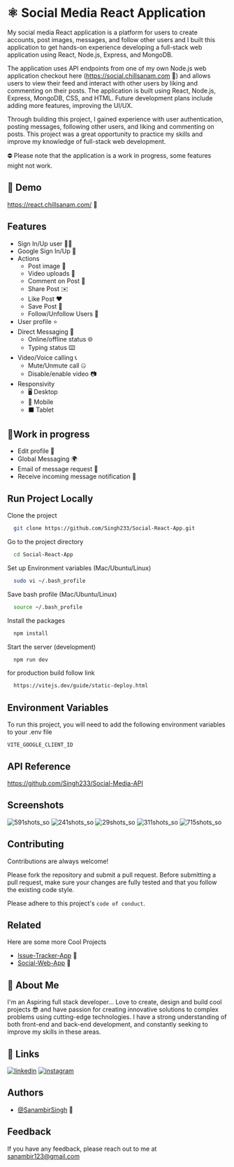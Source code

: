 # ⚛️ Social Media React Application

My social media React application is a platform for users to create accounts, post images, messages, and follow other users and I built this application to get hands-on experience developing a full-stack web application using React, Node.js, Express, and MongoDB.

The application uses API endpoints from one of my own Node.js web application checkout here (https://social.chillsanam.com 🚀) and allows users to view their feed and interact with other users by liking and commenting on their posts. The application is built using React, Node.js, Express, MongoDB, CSS, and HTML. Future development plans include adding more features, improving the UI/UX.

Through building this project, I gained experience with user authentication, posting messages, following other users, and liking and commenting on posts. This project was a great opportunity to practice my skills and improve my knowledge of full-stack web development.

⛔️ Please note that the application is a work in progress, some features might not work.

## 👀 Demo

https://react.chillsanam.com/ 🚀

## Features

- Sign In/Up user ✋🏻
- Google Sign In/Up 🚀
- Actions
  - Post image 🌆
  - Video uploads 🎥
  - Comment on Post 💬
  - Share Post ✉️
  - Like Post ❤️
  - Save Post 🛟
  - Follow/Unfollow Users 👀
- User profile ⭐️
- Direct Messaging 💬
  - Online/offline status 🌐
  - Typing status ⌨️
- Video/Voice calling 📞
  - Mute/Unmute call 🤐
  - Disable/enable video 📷
- Responsivity
  - 🖥️ Desktop
  - 📱 Mobile
  - ⬛️ Tablet

## 🚧Work in progress

- Edit profile 📝
- Global Messaging 🌍
- Email of message request 📧
- Receive incoming message notification 🔔

## Run Project Locally

Clone the project

```bash
  git clone https://github.com/Singh233/Social-React-App.git
```

Go to the project directory

```bash
  cd Social-React-App
```

Set up Environment variables (Mac/Ubuntu/Linux)

```bash
  sudo vi ~/.bash_profile
```

Save bash profile (Mac/Ubuntu/Linux)

```bash
  source ~/.bash_profile
```

Install the packages

```bash
  npm install
```

Start the server (development)

```bash
  npm run dev
```

for production build follow link

```bash
  https://vitejs.dev/guide/static-deploy.html
```

## Environment Variables

To run this project, you will need to add the following environment variables to your .env file

`VITE_GOOGLE_CLIENT_ID`

## API Reference

https://github.com/Singh233/Social-Media-API

## Screenshots

![591shots_so](https://github.com/Singh233/Social-React-App/assets/37498067/c7868111-06cb-4632-93e6-665e29828d1f)
![241shots_so](https://github.com/Singh233/Social-React-App/assets/37498067/a73f182a-8a65-4c99-a387-530083393627)
![29shots_so](https://github.com/Singh233/Social-React-App/assets/37498067/280f53d0-33d3-4d16-b5b5-beccf15a5a3f)
![311shots_so](https://github.com/Singh233/Social-React-App/assets/37498067/0074ec24-5413-4a2a-ac26-5d9c87246813)
![715shots_so](https://github.com/Singh233/Social-React-App/assets/37498067/ea1008bc-95cf-4bc2-874b-110183a5c367)

## Contributing

Contributions are always welcome!

Please fork the repository and submit a pull request. Before submitting a pull request, make sure your changes are fully tested and that you follow the existing code style.

Please adhere to this project's `code of conduct`.

## Related

Here are some more Cool Projects

- [Issue-Tracker-App](https://github.com/Singh233/Issue-Tracker-App) 🚀
- [Social-Web-App](https://github.com/Singh233/Social-Web-App) 🎯

## 🚀 About Me

I'm an Aspiring full stack developer...
Love to create, design and build cool projects 😎 and have passion for creating innovative solutions to complex problems using cutting-edge technologies. I have a strong understanding of both front-end and back-end development, and constantly seeking to improve my skills in these areas.

## 🔗 Links

[![linkedin](https://img.shields.io/badge/linkedin-0A66C2?style=for-the-badge&logo=linkedin&logoColor=white)](https://www.linkedin.com/in/sanambir-singh-2b4b3a133/)
[![instagram](https://img.shields.io/badge/instagram-d62976?style=for-the-badge&logo=instagram&logoColor=white)](https://www.instagram.com/awesanam/)

## Authors

- [@SanambirSingh](https://github.com/Singh233) 🤗

## Feedback

If you have any feedback, please reach out to me at sanambir123@gmail.com
